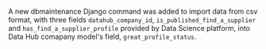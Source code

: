 A new dbmaintenance Django command was added to import data from csv format, with three fields `datahub_company_id`, `is_published_find_a_supplier` and `has_find_a_supplier_profile` provided by Data Science platform, into Data Hub comapany model's field, `great_profile_status`.
